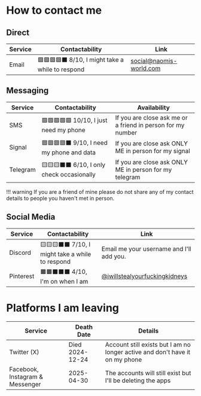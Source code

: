 # How to contact me
## Direct
Service | Contactability | Link
------ | ------ | ------
Email|🟩🟩🟩🟩⬛ 8/10, I might take a while to respond|[social@naomis-world.com](mailto:social@naomis-world.com)

## Messaging
Service | Contactability | Availability
------ | ------ | ------
SMS|🟩🟩🟩🟩🟩 10/10, I just need my phone |If you are close ask me or a friend in person for my number
Signal|🟩🟩🟩🟩⬛ 9/10, I need my phone and data|If you are close ask ONLY ME in person for my signal
Telegram|🟨🟨🟨⬛⬛ 6/10, I only check occasionally|If you are close ask ONLY ME in person for my telegram

!!! warning If you are a friend of mine please do not share any of my contact details to people you haven't met in person.

## Social Media
Service | Contactability | Link
------ | ------ | ------
Discord|🟨🟨🟨⬛⬛ 7/10, I might take a while to respond | Email me your username and I'll add you.
Pinterest|🟧🟧⬛⬛⬛ 4/10, I'm on when I am| [@iwillstealyourfuckingkidneys](https://pinterest.com/iwillstealyourfuckingkidneys/)

# Platforms I am leaving
Service | Death Date | Details
------ | ------ | ------
Twitter (X)|Died 2024-12-24|Account still exists but I am no longer active and don't have it on my phone
Facebook, Instagram & Messenger|2025-04-30|The accounts will still exist but I'll be deleting the apps
